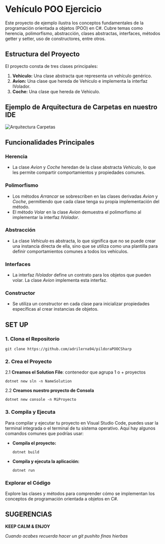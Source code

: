 # Vehículo POO Ejercicio
Este proyecto de ejemplo ilustra los conceptos fundamentales de la programación orientada a objetos (POO) en C#. Cubre temas como herencia, polimorfismo, abstracción, clases abstractas, interfaces, métodos getter y setter, uso de constructores, entre otros.
## Estructura del Proyecto
El proyecto consta de tres clases principales:
1. **Vehiculo:** Una clase abstracta que representa un vehículo genérico.
2. **Avion:** Una clase que hereda de Vehiculo e implementa la interfaz IVolador.
3. **Coche:** Una clase que hereda de Vehiculo.

## Ejemplo de Arquitectura de Carpetas en nuestro IDE

![Arquitectura Carpetas](https://github.com/adrilerna94/pildoraPOOCSharp/assets/129441318/9f608d90-e669-477c-8fe1-2854adb22470)

## Funcionalidades Principales
### Herencia
- La clase *Avion* y *Coche* heredan de la clase abstracta *Vehiculo*, lo que les permite compartir comportamientos y propiedades comunes.
### Polimorfismo
- Los métodos *Arrancar* se sobrescriben en las clases derivadas *Avion* y *Coche*, permitiendo que cada clase tenga su propia implementación del método.
- El método *Volar* en la clase *Avion* demuestra el polimorfismo al implementar la interfaz *IVolador*.
### Abstracción
- La clase *Vehiculo* es abstracta, lo que significa que no se puede crear una instancia directa de ella, sino que se utiliza como una plantilla para definir comportamientos comunes a todos los vehículos.
### Interfaces
- La interfaz *IVolador* define un contrato para los objetos que pueden volar. La clase *Avion* implementa esta interfaz.
### Constructor
- Se utiliza un constructor en cada clase para inicializar propiedades específicas al crear instancias de objetos.
## SET UP
### 1. Clona el Repositorio
```
git clone https://github.com/adrilerna94/pildoraPOOCSharp
```
### 2. Crea el Proyecto

2.1 **Creamos el Solution File**: contenedor que agrupa 1 o + proyectos
```
dotnet new sln -n NameSolution
```
2.2 **Creamos nuestro proyecto de Consola**
```
dotnet new console -n MiProyecto
```
### 3. Compila y Ejecuta
Para compilar y ejecutar tu proyecto en Visual Studio Code, puedes usar la terminal integrada o el terminal de tu sistema operativo. Aquí hay algunos comandos comunes que podrías usar:
- **Compila el proyecto:**
  ```
  dotnet build
  ```
- **Compila y ejecuta la aplicación:**
  ```
  dotnet run
  ```
### Explorar el Código
Explore las clases y métodos para comprender cómo se implementan los conceptos de programación orientada a objetos en C#.
## SUGERENCIAS
**KEEP CALM & ENJOY**

*Cuando acabes recuerda hacer un git pushito finas hierbas*




